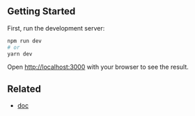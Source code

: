 ## Getting Started

First, run the development server:

```bash
npm run dev
# or
yarn dev
```

Open [http://localhost:3000](http://localhost:3000) with your browser to see the result.

## Related

- [doc](https://book.prow.tidb.io/plugins/owners.html)